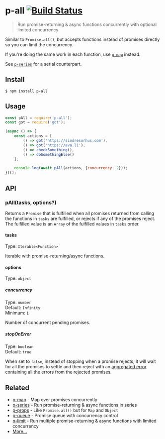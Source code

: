# p-all [![Build Status](https://travis-ci.org/sindresorhus/p-all.svg?branch=master)](https://travis-ci.org/sindresorhus/p-all)

> Run promise-returning & async functions concurrently with optional limited concurrency

Similar to `Promise.all()`, but accepts functions instead of promises directly so you can limit the concurrency.

If you're doing the same work in each function, use [`p-map`](https://github.com/sindresorhus/p-map) instead.

See [`p-series`](https://github.com/sindresorhus/p-series) for a serial counterpart.

## Install

```
$ npm install p-all
```

## Usage

```js
const pAll = require('p-all');
const got = require('got');

(async () => {
	const actions = [
		() => got('https://sindresorhus.com'),
		() => got('https://ava.li'),
		() => checkSomething(),
		() => doSomethingElse()
	];

	console.log(await pAll(actions, {concurrency: 2}));
})();
```

## API

### pAll(tasks, options?)

Returns a `Promise` that is fulfilled when all promises returned from calling the functions in `tasks` are fulfilled, or rejects if any of the promises reject. The fulfilled value is an `Array` of the fulfilled values in `tasks` order.

#### tasks

Type: `Iterable<Function>`

Iterable with promise-returning/async functions.

#### options

Type: `object`

##### concurrency

Type: `number`\
Default: `Infinity`\
Minimum: `1`

Number of concurrent pending promises.

##### stopOnError

Type: `boolean`\
Default: `true`

When set to `false`, instead of stopping when a promise rejects, it will wait for all the promises to settle and then reject with an [aggregated error](https://github.com/sindresorhus/aggregate-error) containing all the errors from the rejected promises.

## Related

- [p-map](https://github.com/sindresorhus/p-map) - Map over promises concurrently
- [p-series](https://github.com/sindresorhus/p-series) - Run promise-returning & async functions in series
- [p-props](https://github.com/sindresorhus/p-props) - Like `Promise.all()` but for `Map` and `Object`
- [p-queue](https://github.com/sindresorhus/p-queue) - Promise queue with concurrency control
- [p-limit](https://github.com/sindresorhus/p-limit) - Run multiple promise-returning & async functions with limited concurrency
- [More…](https://github.com/sindresorhus/promise-fun)
